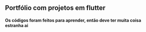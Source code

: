 ## Portfólio com projetos em flutter
#### Os códigos foram feitos para aprender, então deve ter muita coisa estranha ai